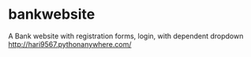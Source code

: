 # bankwebsite
A Bank website with registration forms, login, with dependent dropdown
http://hari9567.pythonanywhere.com/
